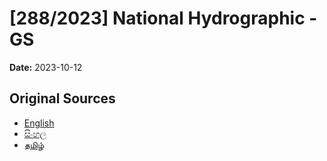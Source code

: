 # [288/2023] National Hydrographic - GS

**Date:** 2023-10-12

## Original Sources

- [English](https://documents.gov.lk/view/bills/2023/10/288-2023_E.pdf)
- [සිංහල](https://documents.gov.lk/view/bills/2023/10/288-2023_S.pdf)
- [தமிழ்](https://documents.gov.lk/view/bills/2023/10/288-2023_T.pdf)
